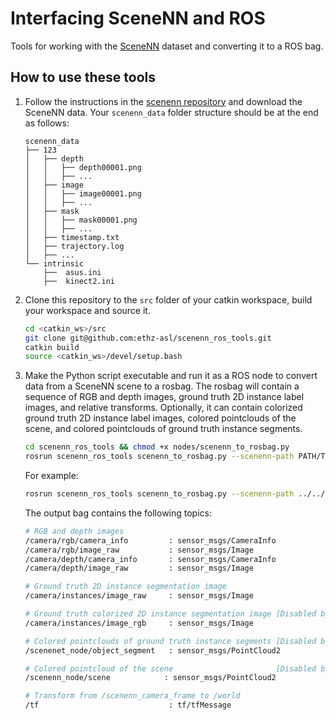 # Interfacing SceneNN and ROS
Tools for working with the [SceneNN](http://people.sutd.edu.sg/~saikit/projects/sceneNN/) dataset and converting it to a ROS bag.

## How to use these tools
1. Follow the instructions in the [scenenn repository](https://github.com/scenenn/scenenn) and download the SceneNN data.
Your `scenenn_data` folder structure should be at the end as follows:

    ```
    scenenn_data
    ├── 123
    │   ├── depth
    │   │   ├── depth00001.png
    │   │   ├── ...
    │   ├── image
    │   │   ├── image00001.png
    │   │   ├── ...
    │   ├── mask
    │   │   ├── mask00001.png
    │   │   ├── ...
    │   ├── timestamp.txt
    │   ├── trajectory.log
    │   ├── ...
    └── intrinsic
        ├──  asus.ini
        ├──  kinect2.ini
    ```

2. Clone this repository to the `src` folder of your catkin workspace, build your workspace and source it.

    ```bash
    cd <catkin_ws>/src
    git clone git@github.com:ethz-asl/scenenn_ros_tools.git
    catkin build
    source <catkin_ws>/devel/setup.bash
    ```

3. Make the Python script executable and run it as a ROS node to convert data from a SceneNN scene to a rosbag. The rosbag will contain a sequence of RGB and depth images, ground truth 2D instance label images, and relative transforms. Optionally, it can contain colorized ground truth 2D instance label images, colored pointclouds of the scene, and colored pointclouds of ground truth instance segments.

    ```bash
    cd scenenn_ros_tools && chmod +x nodes/scenenn_to_rosbag.py
    rosrun scenenn_ros_tools scenenn_to_rosbag.py --scenenn-path PATH/TO/scenenn_data --scene-id ID [--limit NUM] [--output-bag NAME]
    ```

    For example:
    ```bash
    rosrun scenenn_ros_tools scenenn_to_rosbag.py --scenenn-path ../../../scenenn/download/scenenn_data/ --scene-id 066 --output-bag scenenn_066.bag
    ```
    The output bag contains the following topics:
      ```bash
      # RGB and depth images
      /camera/rgb/camera_info         : sensor_msgs/CameraInfo
      /camera/rgb/image_raw           : sensor_msgs/Image
      /camera/depth/camera_info       : sensor_msgs/CameraInfo
      /camera/depth/image_raw         : sensor_msgs/Image        

      # Ground truth 2D instance segmentation image
      /camera/instances/image_raw     : sensor_msgs/Image

      # Ground truth colorized 2D instance segmentation image [Disabled by default]
      /camera/instances/image_rgb     : sensor_msgs/Image

      # Colored pointclouds of ground truth instance segments [Disabled by default]
      /scenenet_node/object_segment   : sensor_msgs/PointCloud2

      # Colored pointcloud of the scene                       [Disabled by default]
      /scenenn_node/scene            : sensor_msgs/PointCloud2

      # Transform from /scenenn_camera_frame to /world
      /tf                             : tf/tfMessage
      ```
